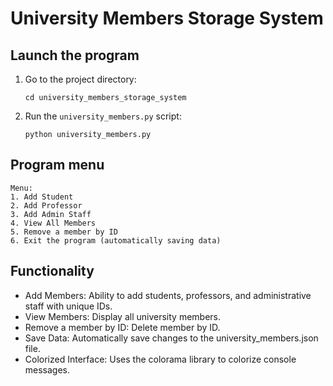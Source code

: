 # University Members Storage System

## Launch the program

1. Go to the project directory:
   ```shell
   cd university_members_storage_system
   ```
2. Run the `university_members.py` script:
   ```shell
   python university_members.py
   ```
## Program menu
```
Menu:
1. Add Student
2. Add Professor
3. Add Admin Staff
4. View All Members
5. Remove a member by ID
6. Exit the program (automatically saving data)
```
## Functionality

* Add Members: Ability to add students, professors, and administrative staff with unique IDs.
* View Members: Display all university members.
* Remove a member by ID: Delete member by ID.
* Save Data: Automatically save changes to the university_members.json file.
* Colorized Interface: Uses the colorama library to colorize console messages.
